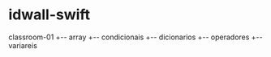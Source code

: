# idwall-swift

classroom-01
+-- array
+-- condicionais
+-- dicionarios
+-- operadores
+-- variareis 
